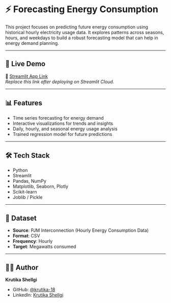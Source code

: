 # ⚡ Forecasting Energy Consumption

This project focuses on predicting future energy consumption using historical hourly electricity usage data. It explores patterns across seasons, hours, and weekdays to build a robust forecasting model that can help in energy demand planning.

---

## 🚀 Live Demo

🔗 [Streamlit App Link](https://forecasting-energy-consumption.streamlit.app/)  
*Replace this link after deploying on Streamlit Cloud.*

---

## 📊 Features

- Time series forecasting for energy demand
- Interactive visualizations for trends and insights
- Daily, hourly, and seasonal energy usage analysis
- Trained regression model for future predictions

---

## 🛠️ Tech Stack

- Python
- Streamlit
- Pandas, NumPy
- Matplotlib, Seaborn, Plotly
- Scikit-learn
- Joblib / Pickle

---

## 📂 Dataset

- **Source**: PJM Interconnection (Hourly Energy Consumption Data)
- **Format**: CSV
- **Frequency**: Hourly
- **Target**: Megawatts consumed

---

## 👩‍💻 Author

**Krutika Shellgi**  
- GitHub: [@krutika-18](https://github.com/krutika-18)  
- LinkedIn: [Krutika Shellgi](https://www.linkedin.com/in/kritika-shellagi/)
